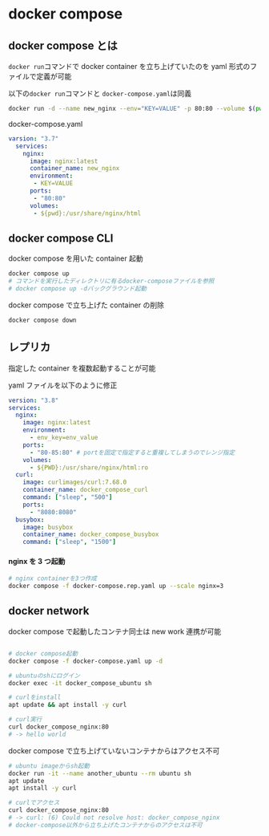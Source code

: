 # docker compose

## docker compose とは

`docker run`コマンドで docker container を立ち上げていたのを yaml 形式のファイルで定義が可能

以下の`docker run`コマンドと `docker-compose.yaml`は同義

```bash
docker run -d --name new_nginx --env="KEY=VALUE" -p 80:80 --volume $(pwd):/usr/share/nginx/html nginx
```

docker-compose.yaml

```yaml
varsion: "3.7"
  services:
    nginx:
      image: nginx:latest
      container_name: new_nginx
      environment:
       - KEY=VALUE
      ports:
       - "80:80"
      volumes:
       - ${pwd}:/usr/share/nginx/html
```

## docker compose CLI

docker compose を用いた container 起動

```bash
docker compose up
# コマンドを実行したディレクトリに有るdocker-composeファイルを参照
# docker compose up -dバックグラウンド起動
```

docker compose で立ち上げた container の削除

```bash
docker compose down
```

## レプリカ

指定した container を複数起動することが可能

yaml ファイルを以下のように修正

```yaml
version: "3.8"
services:
  nginx:
    image: nginx:latest
    environment:
      - env_key=env_value
    ports:
      - "80-85:80" # portを固定で指定すると重複してしまうのでレンジ指定
    volumes:
      - ${PWD}:/usr/share/nginx/html:ro
  curl:
    image: curlimages/curl:7.68.0
    container_name: docker_compose_curl
    command: ["sleep", "500"]
    ports:
      - "8080:8080"
  busybox:
    image: busybox
    container_name: docker_compose_busybox
    command: ["sleep", "1500"]
```

#### nginx を 3 つ起動

```bash
# nginx containerを3つ作成
docker compose -f docker-compose.rep.yaml up --scale nginx=3
```

## docker network

docker compose で起動したコンテナ同士は new work 連携が可能

```bash

# docker compose起動
docker compose -f docker-compose.yaml up -d

# ubuntuのshにログイン
docker exec -it docker_compose_ubuntu sh

# curlをinstall
apt update && apt install -y curl

# curl実行
curl docker_compose_nginx:80
# -> hello world
```

docker compose で立ち上げていないコンテナからはアクセス不可

```bash
# ubuntu imageからsh起動
docker run -it --name another_ubuntu --rm ubuntu sh
apt update
apt install -y curl

# curlでアクセス
curl docker_compose_nginx:80
# -> curl: (6) Could not resolve host: docker_compose_nginx
# docker-compose以外から立ち上げたコンテナからのアクセスは不可
```

